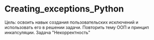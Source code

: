 # Creating_exceptions_Python
Цель: освоить навык создания пользовательских исключений и использовать его в решении задачи. Повторить тему ООП и принцип инкапсуляции.  Задача "Некорректность"
